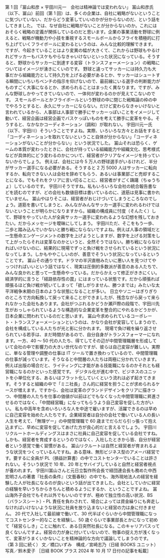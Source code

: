 ###

第 1 回「冨山和彦 × 宇田川元一　会社は精神論では変われない」
冨山和彦氏（以下、冨山）前回（第 1 回）は、多くの企業は、自社に戦略がないということに気づいていない、だからどう変革していいのかが分からないのだ、という話をしてきました。
では、なぜ自社に戦略がないことが分からないのか。これにはおそらく戦略の定義が関係しているのだと思います。企業の事業活動を野球に例えると、戦略が機動力や小技を重視するスモールボールからフライを積極的に打ち上げていくフライボールに変わるというのは、みんな比較的理解できます。
ですが、今起きていることはより変異の幅が大きくて、これからは野球もやるけれどサッカーもバスケもやらなきゃいけないといった状況になっている。そうすると、野球からサッカーに到達する変容（トランスフォーメーション）の戦略についてはイメージが湧きにくいのです。
野球と違ってサッカーには持久力も大事だから組織能力として持久力を上げる必要があるとか、サッカーはシュートする瞬間にいちいちベンチの指示を仰げないので、最前線にいる選手の判断能力がものすごく大事になるとか、求められることはまったく異なります。ですが、みんな野球しかやってきていないので、一体何が変わるのかが見えてこないのです。
スモールボールとかフライボールという野球の中に閉じた戦略論の枠の中でやろうとすると、永久にサッカーにならない。だけど変わらなきゃいけないと言われているから、人事部は人事部で勝手にサッカーっぽいことをイメージして動いて、経営企画は経営企画でバスケっぽいものを考えて勝手に変革をやる。そうすると、なかなかコーディネーション（調和）が取れない。
宇田川元一氏（以下、宇田川）そういうことですよね。実際、いろいろな方々とお話をすると「コーディネーションを取れてないということ自体が分からない」「コーディネーションがないことが分からない」という状況でした。
冨山それは恐らく、ゲームの本質が変わったときに、会社が持っている組織能力や組織文化、思考様式などが具体的にどう変わるのかについて、経営者がクリアなイメージを持っていないからでしょう。
例えば、会社には今 5 万人の野球選手がいるけれど、半分がサッカー選手になる必要がある。そうすると 2 万 5000 人はサッカーに転向するか、転向できない人は会社を辞めてもらう、あるいは事業部ごと売却することになる。でもそれをクリアに言い切ることに、経営者がすごく躊躇（ちゅうちょ）しているのです。
宇田川そうですね。私もいろいろな会社の統合報告書などを読むのですが、どの会社も数値目標は書いているのに、道筋は見事に書かれていません。
冨山やはりそこは、経営者がおじけづいてしまうところなのでしょう。道筋を書いてしまうと、みんながみんなサッカー選手に変われるわけではないということが明らかになりますから。組織の構成員に忖度（そんたく）して、野球をやっていた人が全員サッカー選手に変われるような幻想を残しておきたい。だからメッセージを曖昧にしてしまう。
宇田川ただ、そこをもう一歩、二歩と踏み込んでいかないと勝ち戦にならないですよね。例えば人事の領域だと一生懸命エンゲージメントの数字を上げようとしますが、数字を上げる対策をして上がったらそれは変革なのかというと、全然そうではない。勝ち戦にならなければいけないのに、結果的に現場でずっと負け戦をさせられているという状況になってしまう。しかもややこしいのが、善意でそういう状況になっているということです。
冨山その通りです。ドラマの半沢直樹みたいに悪い人を見つけてやっつければいいという話ではなく、現実は圧倒的多数派が善意のある人たちで、みんな良かれと思って一生懸命やっている。だからかえって修正がききにくい。経済学的に言うと「経路依存性の罠」にはまっている状態です。だから頑張れば頑張るほど負け戦が続いてしまって「欲しがりません、勝つまでは」みたいな太平洋戦争末期の日本のような状態になることが多い。
日立やソニーはぎりぎりのところで方向転換して戻って来ることができましたが、残念ながら戻って来られなかった会社もあります。会社がつぶれるかどうか瀬戸際の段階で、宇田川先生がおっしゃられているような構造的な企業変革を整合的にやれるかどうかが、日本企業に問われているのだと思います。
冨山今求められているコーポレート・トランスフォーメーションというのは、かなり会社が変容してしまうので、会社を構成している人たちが光と影に分かれます。
現場で負け戦を繰り返させられている若手は、まだ時間があるので、自分自身がトランスフォーマーになれます。一方、40 ～ 50 代の人たち、得てしてその辺が中間管理職層を形成していて会社の中で影響力の大きい世代なのですが、彼らは自己変容が難しい。実際に、単なる管理や調整の仕事は IT ツールで置き換わっているので、中間管理職の仕事が減っています。そうなると中間層の人たちは両極に分かれていきます。例えば出版の場合だと、ライティングに才能がある技能職になるのかそれとも経営職になるのかといった感覚です。
デジタル化が進む中で、ビジネスのユニットを小単位化する、あるいはフラット化していくという流れは必ず起きてきます。そうすると組織の中で「ミニ社長」さん的に経営を担うことが求められるケースが増えます。ですから、会社は変革のグランドデザインをクリアに描きつつ、中間層の人たちを仕事の価値が以前ほどでもなくなった中間管理職に昇進させるのではなく、「中間経営職」になってもらうよう自己変容を促した方がいい。
私も中高年を含めいろいろな人を中途で雇いますが、活躍できるのは早めに自己変容を始めた人たちです。企業経営者は自分の会社で働いている人の長い人生を考えて、「無理ゲー」の中間管理職で 60 歳までだらだら引っ張って抱え込まずに、早めに変容を促してあげた方が良心的だと言えるでしょう。
宇田川リクルートホールディングスはまさに社員に自己変容を促している会社ですね。しかも、経営者を育成するというのではなく、入社したときから皆、自分が経営者という感覚で働く習慣がある。
冨山リクルートは自然と経営者が育まれるような状況をつくっているんですね。ある意味、無形ビジネス型のアメーバ経営です。要するに全員が PL（損益計算書）の中でコストセンターでいることは許されない。そういう状況で 10 年、20 年とサバイブしていると自然と経営者視点が養われます。
宇田川冨山さんと元日立製作所会長で経団連会長も務めた中西宏明さんの著書『社長の条件』（文藝春秋）の中でも、海外現地法人の経営を経験した人が社長になるのが良いという話が出てきました。会社としていかに経営の経験を早いうちからきちんと積めるようにするか、ということですよね。
冨山海外子会社でもそれ以外でもいいのですが、極めて独立性の高い状況、BS（バランスシート）・PL 責任を負わされて、場合によっては資金繰りにも奔走しなければいけないような状況に社員を放り込まないと経営の力は身に付きません。
20 代で入社して最前線で働いて、30 代半ばぐらいから中間管理職になってコストセンター的なことを経験し、50 歳ぐらいで事業部長とかになって初めて「経営らしき」ことに触れて、ある日突然社長になる。このキャリアパスって良くないんですよ。経営の力が身に付いていないので、物事の捉え方が浅くなって、変革がうまくいかないことを精神論的な方向で議論してしまうのです。
（第 3 回に続く）
文／橋口いずみ　構成／宮崎志乃（日経 BOOKS ユニット）　写真／鈴木愛子
［日経 BOOK プラス 2024 年 10 月 17 日付の記事を転載］
